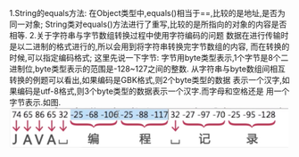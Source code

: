  1.String的equals方法:
   在Object类型中,equals()相当于==,比较的是地址,是否为同一对象;
 String类对equals()方法进行了重写,比较的是所指向的对象的内容是否相等.
 2.关于字符串与字节数组转换过程中使用字符编码的问题
   数据在进行传输时是以二进制的格式进行的,所以会用到将字符串转换完字节数组的内容,
 而在转换的时候,可以指定编码格式;
   这里先说一下字节:
   字节用byte类型表示,1个字节是8个二进制位,byte类型表示的范围是-128~127之间的整数.
   从字符串与byte数组间相互转换的例题可以看出,如果编码是GBK格式,则2个byte类型的数据
   表示一个汉字,如果编码是utf-8格式,则3个byte类型的数据表示一个汉字.而字母和空格还是
   用一个字节表示.如图.
   ![avator](../../images/String1.png)
 